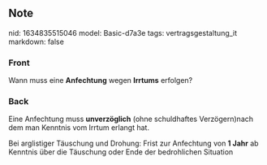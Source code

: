 ## Note
nid: 1634835515046
model: Basic-d7a3e
tags: vertragsgestaltung_it
markdown: false

### Front
Wann muss eine <b>Anfechtung</b> wegen <b>Irrtums</b> erfolgen?

### Back
Eine Anfechtung muss <b>unverzöglich</b> (ohne schuldhaftes
Verzögern)nach dem man Kenntnis vom Irrtum erlangt hat.
<div>
  Bei arglistiger Täuschung und Drohung: Frist zur Anfechtung von
  <b>1 Jahr</b> ab Kenntnis über die Täuschung oder Ende der
  bedrohlichen Situation
</div>
